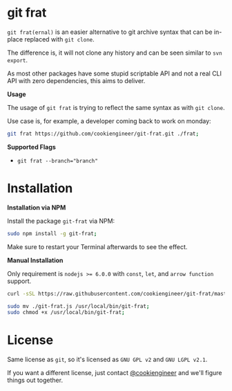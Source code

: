 
# git frat

`git frat(ernal)` is an easier alternative to git
archive syntax that can be in-place replaced with
`git clone`.

The difference is, it will not clone any history
and can be seen similar to `svn export`.

As most other packages have some stupid scriptable
API and not a real CLI API with zero dependencies,
this aims to deliver.

**Usage**

The usage of `git frat` is trying to reflect the
same syntax as with `git clone`.

Use case is, for example, a developer coming back to
work on monday:

```bash
git frat https://github.com/cookiengineer/git-frat.git ./frat;
```

**Supported Flags**

- `git frat --branch="branch"`


# Installation

**Installation via NPM**

Install the package `git-frat` via NPM:

```bash
sudo npm install -g git-frat;
```

Make sure to restart your Terminal afterwards to see the effect.

**Manual Installation**

Only requirement is `nodejs >= 6.0.0` with `const`, `let`, and `arrow function` support.

```bash
curl -sSL https://raw.githubusercontent.com/cookiengineer/git-frat/master/git-frat.js > git-frat.js;

sudo mv ./git-frat.js /usr/local/bin/git-frat;
sudo chmod +x /usr/local/bin/git-frat;
```

# License

Same license as `git`, so it's licensed as `GNU GPL v2` and `GNU LGPL v2.1`.

If you want a different license, just contact [@cookiengineer](https://github.com/cookiengineer)
and we'll figure things out together.

